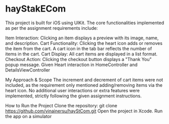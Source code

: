 # hayStakECom

This project is built for iOS using UIKit. The core functionalities implemented as per the assignment requirements include:

Item Interaction: Clicking an item displays a preview with its image, name, and description.
 Cart Functionality:
Clicking the heart icon adds or removes the item from the cart.
A cart icon in the tab bar reflects the number of items in the cart.
Cart Display: All cart items are displayed in a list format.
Checkout Action: Clicking the checkout button displays a "Thank You" popup message.
Given Heart interaction in HomeController and DetailsViewController

My Approach & Scope
The increment and decrement of cart items were not included, as the requirement only mentioned adding/removing items via the heart icon.
No additional user interactions or extra features were implemented, strictly following the given assignment instructions.

How to Run the Project
Clone the repository:
git clone https://github.com/vinainersu/hayStCom.git
Open the project in Xcode.
Run the app on a simulator 

